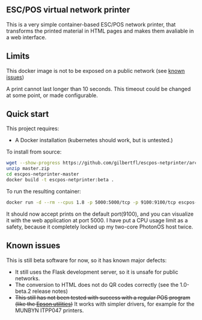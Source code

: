 ESC/POS virtual network printer 
----------

This is a very simple container-based ESC/POS network printer, that transforms the printed material in HTML pages and makes them avaliable in a web interface.

## Limits
This docker image is not to be exposed on a public network (see [known issues](#known-issues))

A print cannot last longer than 10 seconds.  This timeout could be changed at some point, or made configurable.

## Quick start

This project requires:
- A Docker installation (kubernetes should work, but is untested.)

To install from source:

```bash
wget --show-progress https://github.com/gilbertfl/escpos-netprinter/archive/refs/heads/master.zip
unzip master.zip 
cd escpos-netprinter-master
docker build -t escpos-netprinter:beta .
```

To run the resulting container:
```bash
docker run -d --rm --cpus 1.8 -p 5000:5000/tcp -p 9100:9100/tcp escpos-netprinter:beta
```
It should now accept prints on the default port(9100), and you can visualize it with the web application at port 5000.  I have put a CPU usage limit as a safety, because it completely locked up my two-core PhotonOS host twice.

## Known issues
This is still beta software for now, so it has known major defects:
- It still uses the Flask development server, so it is unsafe for public networks.
- The conversion to HTML does not do QR codes correctly (see the 1.0-beta.2 release notes)
- ~~This still has not been tested with success with a regular POS program (like the [Epson utilities](https://download.epson-biz.com/modules/pos/))~~ It works with simpler drivers, for example for the MUNBYN ITPP047 printers.

